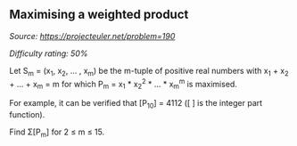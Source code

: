 Maximising a weighted product
-----------------------------

*Source: https://projecteuler.net/problem=190*


*Difficulty rating: 50%*

Let S<sub>m</sub> = (x<sub>1</sub>, x<sub>2</sub>, ... , x<sub>m</sub>) be the m-tuple of positive real
numbers with x<sub>1</sub> + x<sub>2</sub> + ... + x<sub>m</sub> = m for which P<sub>m</sub> = x<sub>1</sub> \*
x<sub>2</sub><sup>2</sup> \* ... \* x<sub>m</sub><sup>m</sup> is maximised.

For example, it can be verified that [P<sub>10</sub>] = 4112 ([ ] is the integer
part function).

Find Σ[P<sub>m</sub>] for 2 ≤ m ≤ 15.
